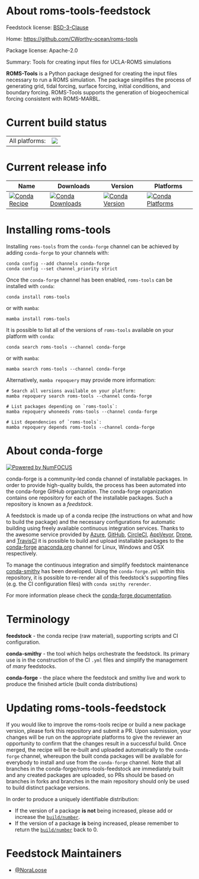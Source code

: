 About roms-tools-feedstock
==========================

Feedstock license: [BSD-3-Clause](https://github.com/conda-forge/roms-tools-feedstock/blob/main/LICENSE.txt)

Home: https://github.com/CWorthy-ocean/roms-tools

Package license: Apache-2.0

Summary: Tools for creating input files for UCLA-ROMS simulations

**ROMS-Tools** is a Python package designed for creating the input files necessary to run a ROMS simulation. The package
simplifies the process of generating grid, tidal forcing, surface forcing, initial conditions, and boundary forcing.
ROMS-Tools supports the generation of biogeochemical forcing consistent with ROMS-MARBL.


Current build status
====================


<table><tr><td>All platforms:</td>
    <td>
      <a href="https://dev.azure.com/conda-forge/feedstock-builds/_build/latest?definitionId=23778&branchName=main">
        <img src="https://dev.azure.com/conda-forge/feedstock-builds/_apis/build/status/roms-tools-feedstock?branchName=main">
      </a>
    </td>
  </tr>
</table>

Current release info
====================

| Name | Downloads | Version | Platforms |
| --- | --- | --- | --- |
| [![Conda Recipe](https://img.shields.io/badge/recipe-roms--tools-green.svg)](https://anaconda.org/conda-forge/roms-tools) | [![Conda Downloads](https://img.shields.io/conda/dn/conda-forge/roms-tools.svg)](https://anaconda.org/conda-forge/roms-tools) | [![Conda Version](https://img.shields.io/conda/vn/conda-forge/roms-tools.svg)](https://anaconda.org/conda-forge/roms-tools) | [![Conda Platforms](https://img.shields.io/conda/pn/conda-forge/roms-tools.svg)](https://anaconda.org/conda-forge/roms-tools) |

Installing roms-tools
=====================

Installing `roms-tools` from the `conda-forge` channel can be achieved by adding `conda-forge` to your channels with:

```
conda config --add channels conda-forge
conda config --set channel_priority strict
```

Once the `conda-forge` channel has been enabled, `roms-tools` can be installed with `conda`:

```
conda install roms-tools
```

or with `mamba`:

```
mamba install roms-tools
```

It is possible to list all of the versions of `roms-tools` available on your platform with `conda`:

```
conda search roms-tools --channel conda-forge
```

or with `mamba`:

```
mamba search roms-tools --channel conda-forge
```

Alternatively, `mamba repoquery` may provide more information:

```
# Search all versions available on your platform:
mamba repoquery search roms-tools --channel conda-forge

# List packages depending on `roms-tools`:
mamba repoquery whoneeds roms-tools --channel conda-forge

# List dependencies of `roms-tools`:
mamba repoquery depends roms-tools --channel conda-forge
```


About conda-forge
=================

[![Powered by
NumFOCUS](https://img.shields.io/badge/powered%20by-NumFOCUS-orange.svg?style=flat&colorA=E1523D&colorB=007D8A)](https://numfocus.org)

conda-forge is a community-led conda channel of installable packages.
In order to provide high-quality builds, the process has been automated into the
conda-forge GitHub organization. The conda-forge organization contains one repository
for each of the installable packages. Such a repository is known as a *feedstock*.

A feedstock is made up of a conda recipe (the instructions on what and how to build
the package) and the necessary configurations for automatic building using freely
available continuous integration services. Thanks to the awesome service provided by
[Azure](https://azure.microsoft.com/en-us/services/devops/), [GitHub](https://github.com/),
[CircleCI](https://circleci.com/), [AppVeyor](https://www.appveyor.com/),
[Drone](https://cloud.drone.io/welcome), and [TravisCI](https://travis-ci.com/)
it is possible to build and upload installable packages to the
[conda-forge](https://anaconda.org/conda-forge) [anaconda.org](https://anaconda.org/)
channel for Linux, Windows and OSX respectively.

To manage the continuous integration and simplify feedstock maintenance
[conda-smithy](https://github.com/conda-forge/conda-smithy) has been developed.
Using the ``conda-forge.yml`` within this repository, it is possible to re-render all of
this feedstock's supporting files (e.g. the CI configuration files) with ``conda smithy rerender``.

For more information please check the [conda-forge documentation](https://conda-forge.org/docs/).

Terminology
===========

**feedstock** - the conda recipe (raw material), supporting scripts and CI configuration.

**conda-smithy** - the tool which helps orchestrate the feedstock.
                   Its primary use is in the construction of the CI ``.yml`` files
                   and simplify the management of *many* feedstocks.

**conda-forge** - the place where the feedstock and smithy live and work to
                  produce the finished article (built conda distributions)


Updating roms-tools-feedstock
=============================

If you would like to improve the roms-tools recipe or build a new
package version, please fork this repository and submit a PR. Upon submission,
your changes will be run on the appropriate platforms to give the reviewer an
opportunity to confirm that the changes result in a successful build. Once
merged, the recipe will be re-built and uploaded automatically to the
`conda-forge` channel, whereupon the built conda packages will be available for
everybody to install and use from the `conda-forge` channel.
Note that all branches in the conda-forge/roms-tools-feedstock are
immediately built and any created packages are uploaded, so PRs should be based
on branches in forks and branches in the main repository should only be used to
build distinct package versions.

In order to produce a uniquely identifiable distribution:
 * If the version of a package **is not** being increased, please add or increase
   the [``build/number``](https://docs.conda.io/projects/conda-build/en/latest/resources/define-metadata.html#build-number-and-string).
 * If the version of a package **is** being increased, please remember to return
   the [``build/number``](https://docs.conda.io/projects/conda-build/en/latest/resources/define-metadata.html#build-number-and-string)
   back to 0.

Feedstock Maintainers
=====================

* [@NoraLoose](https://github.com/NoraLoose/)


